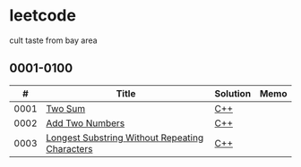 # leetcode
cult taste from bay area

## 0001-0100
| #  | Title | Solution | Memo |
|----| ----- | -------- | ---- |
|0001|[Two Sum](https://leetcode.com/problems/two-sum/description/) | [C++](./algo/cpp/two_sum.cc) | |
|0002|[Add Two Numbers](https://leetcode.com/problems/add-two-numbers/description/) | [C++](./algo/cpp/add_two_numbers.cc) | |
|0003|[Longest Substring Without Repeating Characters](https://leetcode.com/problems/longest-substring-without-repeating-characters/description/) | [C++](./algo/cpp/longest_substring_without_repeating_characters.cc) | |

